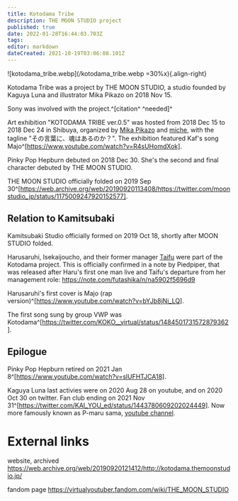 ```yaml
---
title: Kotodama Tribe
description: THE MOON STUDIO project
published: true
date: 2022-01-28T16:44:03.703Z
tags: 
editor: markdown
dateCreated: 2021-10-19T03:06:08.101Z
---
```


![kotodama_tribe.webp](/kotodama_tribe.webp =30%x){.align-right}

Kotodama Tribe was a project by THE MOON STUDIO, a studio founded by Kaguya Luna and illustrator Mika Pikazo on 2018 Nov 15.

Sony was involved with the project.^[citation^ ^needed]^

Art exhibition "KOTODAMA TRIBE ver.0.5" was hosted from 2018 Dec 15 to 2018 Dec 24 in Shibuya, organized by [Mika Pikazo](https://twitter.com/MikaPikaZo/status/1068068952343961601) and [miche](https://miche-illustrator.jimdofree.com), with the tagline "その言葉に、魂はあるのか？".
The exhibition featured Kaf's song Majo^[https://www.youtube.com/watch?v=R4sUHomdXok].

Pinky Pop Hepburn debuted on 2018 Dec 30. She's the second and final character debuted by THE MOON STUDIO.

THE MOON STUDIO officially folded on 2019 Sep 30^[https://web.archive.org/web/20190920113408/https://twitter.com/moonstudio_jp/status/1175009247920152577]. 

## Relation to Kamitsubaki

Kamitsubaki Studio officially formed on 2019 Oct 18, shortly after MOON STUDIO folded.

Harusaruhi, Isekaijoucho, and their former manager [Taifu](/people/managers/taifu) were part of the Kotodama project. This is officially confirmed in a note by Piedpiper, that was released after Haru's first one man live and Taifu's departure from her management role:
https://note.com/futashika/n/na5902f5696d9

Harusaruhi's first cover is Majo (rap version)^[https://www.youtube.com/watch?v=bYJb8jNi_LQ].

The first song sung by group VWP was Kotodama^[https://twitter.com/KOKO__virtual/status/1484501731572879362].

## Epilogue

Pinky Pop Hepburn retired on 2021 Jan 8^[https://www.youtube.com/watch?v=slUFHTJCA18].

Kaguya Luna last activies were on 2020 Aug 28 on youtube, and on 2020 Oct 30 on twitter. Fan club ending on 2021 Nov 31^[https://twitter.com/KAI_YOU_ed/status/1443780609202024449]. Now more famously known as P-maru sama, [youtube channel](https://www.youtube.com/c/P%E4%B8%B8%E6%A7%98%E3%81%A1%E3%82%83%E3%82%93%E3%81%AD%E3%82%8B).

# External links

website, archived
https://web.archive.org/web/20190920121412/http://kotodama.themoonstudio.jp/

fandom page
https://virtualyoutuber.fandom.com/wiki/THE_MOON_STUDIO